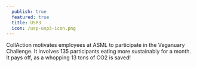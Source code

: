 ```yaml
---
  publish: true
  featured: true
  title: USP3
  icon: /usp-usp3-icon.png
---
```


CollAction motivates employees at ASML to participate in the Veganuary Challenge. It involves 135 participants eating more sustainably for a month. It pays off, as a whopping 13 tons of CO2 is saved!
